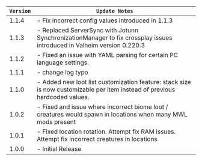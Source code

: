 | `Version` | `Update Notes`    |
|-----------|-------------------|
| 1.1.4     | - Fix incorrect config values introduced in 1.1.3 |
| 1.1.3     | - Replaced ServerSync with Jotunn SynchronizationManager to fix crossplay issues introduced in Valheim version 0.220.3 |
| 1.1.2     | - Fixed an issue with YAML parsing for certain PC language settings. |
| 1.1.1     | - change log typo |
| 1.1.0     | - Added new loot list customization feature: stack size is now customizable per item instead of previous hardcoded values. |
| 1.0.2     | - Fixed and issue where incorrect biome loot / creatures would spawn in locations when many MWL mods present |
| 1.0.1     | - Fixed location rotation. Attempt fix RAM issues. Attempt fix incorrect creatures in locations |
| 1.0.0     | - Initial Release |
